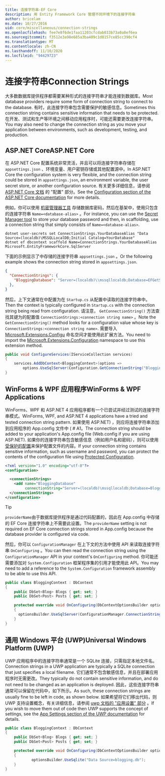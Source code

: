 ```yaml
---
title: 连接字符串-EF Core
description: 用 Entity Framework Core 管理不同环境下的连接字符串
author: bricelam
ms.date: 10/27/2016
uid: core/miscellaneous/connection-strings
ms.openlocfilehash: fee7e8f6de1faa11203cfcdab033b73a0a8ef6ea
ms.sourcegitcommit: f3512e3a98e685a3ba409c1d0157ce85cc390cf4
ms.translationtype: MT
ms.contentlocale: zh-CN
ms.lasthandoff: 11/10/2020
ms.locfileid: "94429723"
---
```

# <a name="connection-strings"></a><span data-ttu-id="fcc00-103">连接字符串</span><span class="sxs-lookup"><span data-stu-id="fcc00-103">Connection Strings</span></span>

<span data-ttu-id="fcc00-104">大多数数据库提供程序都需要某种形式的连接字符串才能连接到数据库。</span><span class="sxs-lookup"><span data-stu-id="fcc00-104">Most database providers require some form of connection string to connect to the database.</span></span> <span data-ttu-id="fcc00-105">有时，此连接字符串包含需要保护的敏感信息。</span><span class="sxs-lookup"><span data-stu-id="fcc00-105">Sometimes this connection string contains sensitive information that needs to be protected.</span></span> <span data-ttu-id="fcc00-106">在开发、测试和生产等环境之间移动应用程序时，可能还需要更改连接字符串。</span><span class="sxs-lookup"><span data-stu-id="fcc00-106">You may also need to change the connection string as you move your application between environments, such as development, testing, and production.</span></span>

## <a name="aspnet-core"></a><span data-ttu-id="fcc00-107">ASP.NET Core</span><span class="sxs-lookup"><span data-stu-id="fcc00-107">ASP.NET Core</span></span>

<span data-ttu-id="fcc00-108">在 ASP.NET Core 配置系统非常灵活，并且可以将连接字符串存储在 `appsettings.json` 、环境变量、用户密钥存储或其他配置源中。</span><span class="sxs-lookup"><span data-stu-id="fcc00-108">In ASP.NET Core the configuration system is very flexible, and the connection string could be stored in `appsettings.json`, an environment variable, the user secret store, or another configuration source.</span></span> <span data-ttu-id="fcc00-109">有关更多详细信息，请参阅 [ASP.NET Core 文档](/aspnet/core/fundamentals/configuration) 的 "配置" 部分。</span><span class="sxs-lookup"><span data-stu-id="fcc00-109">See the [Configuration section of the ASP.NET Core documentation](/aspnet/core/fundamentals/configuration) for more details.</span></span>

<span data-ttu-id="fcc00-110">例如，你可以使用 [机密管理器工具](/aspnet/core/security/app-secrets#secret-manager) 存储数据库密码，然后在基架中，使用只包含的连接字符串 `Name=<database-alias>` 。</span><span class="sxs-lookup"><span data-stu-id="fcc00-110">For instance, you can use the [Secret Manager tool](/aspnet/core/security/app-secrets#secret-manager) to store your database password and then, in scaffolding, use a connection string that simply consists of `Name=<database-alias>`.</span></span>

```dotnetcli
dotnet user-secrets set ConnectionStrings.YourDatabaseAlias "Data Source=(localdb)\MSSQLLocalDB;Initial Catalog=YourDatabase"
dotnet ef dbcontext scaffold Name=ConnectionStrings.YourDatabaseAlias Microsoft.EntityFrameworkCore.SqlServer
```

<span data-ttu-id="fcc00-111">下面的示例显示了中存储的连接字符串 `appsettings.json` 。</span><span class="sxs-lookup"><span data-stu-id="fcc00-111">Or the following example shows the connection string stored in `appsettings.json`.</span></span>

```json
{
  "ConnectionStrings": {
    "BloggingDatabase": "Server=(localdb)\\mssqllocaldb;Database=EFGetStarted.ConsoleApp.NewDb;Trusted_Connection=True;"
  },
}
```

<span data-ttu-id="fcc00-112">然后，上下文通常在中配置为在 `Startup.cs` 从配置中读取的连接字符串中。</span><span class="sxs-lookup"><span data-stu-id="fcc00-112">Then the context is typically configured in `Startup.cs` with the connection string being read from configuration.</span></span> <span data-ttu-id="fcc00-113">请注意， `GetConnectionString()` 方法查找其键为的配置值 `ConnectionStrings:<connection string name>` 。</span><span class="sxs-lookup"><span data-stu-id="fcc00-113">Note the `GetConnectionString()` method looks for a configuration value whose key is `ConnectionStrings:<connection string name>`.</span></span> <span data-ttu-id="fcc00-114">需要导入 [Microsoft.Extensions.Configu](/dotnet/api/microsoft.extensions.configuration) 命名空间才能使用此扩展方法。</span><span class="sxs-lookup"><span data-stu-id="fcc00-114">You need to import the [Microsoft.Extensions.Configuration](/dotnet/api/microsoft.extensions.configuration) namespace to use this extension method.</span></span>

```csharp
public void ConfigureServices(IServiceCollection services)
{
    services.AddDbContext<BloggingContext>(options =>
        options.UseSqlServer(Configuration.GetConnectionString("BloggingDatabase")));
}
```

## <a name="winforms--wpf-applications"></a><span data-ttu-id="fcc00-115">WinForms & WPF 应用程序</span><span class="sxs-lookup"><span data-stu-id="fcc00-115">WinForms & WPF Applications</span></span>

<span data-ttu-id="fcc00-116">WinForms、WPF 和 ASP.NET 4 应用程序都有一个已尝试并经过测试的连接字符串模式。</span><span class="sxs-lookup"><span data-stu-id="fcc00-116">WinForms, WPF, and ASP.NET 4 applications have a tried and tested connection string pattern.</span></span> <span data-ttu-id="fcc00-117">如果使用 ASP.NET) ，则应将连接字符串添加到应用程序的 App.config 文件中 ( # A1。</span><span class="sxs-lookup"><span data-stu-id="fcc00-117">The connection string should be added to your application's App.config file (Web.config if you are using ASP.NET).</span></span> <span data-ttu-id="fcc00-118">如果你的连接字符串包含敏感信息（例如用户名和密码），则可以使用 [受保护的配置](/dotnet/framework/data/adonet/connection-strings-and-configuration-files#encrypting-configuration-file-sections-using-protected-configuration)来保护配置文件的内容。</span><span class="sxs-lookup"><span data-stu-id="fcc00-118">If your connection string contains sensitive information, such as username and password, you can protect the contents of the configuration file using [Protected Configuration](/dotnet/framework/data/adonet/connection-strings-and-configuration-files#encrypting-configuration-file-sections-using-protected-configuration).</span></span>

```xml
<?xml version="1.0" encoding="utf-8"?>
<configuration>

  <connectionStrings>
    <add name="BloggingDatabase"
         connectionString="Server=(localdb)\mssqllocaldb;Database=Blogging;Trusted_Connection=True;" />
  </connectionStrings>
</configuration>
```

> [!TIP]
> <span data-ttu-id="fcc00-119">`providerName`由于数据库提供程序是通过代码配置的，因此在 App.config 中存储的 EF Core 连接字符串上不需要此设置。</span><span class="sxs-lookup"><span data-stu-id="fcc00-119">The `providerName` setting is not required on EF Core connection strings stored in App.config because the database provider is configured via code.</span></span>

<span data-ttu-id="fcc00-120">然后，你可以 `ConfigurationManager` 在上下文的方法中使用 API 来读取连接字符串 `OnConfiguring` 。</span><span class="sxs-lookup"><span data-stu-id="fcc00-120">You can then read the connection string using the `ConfigurationManager` API in your context's `OnConfiguring` method.</span></span> <span data-ttu-id="fcc00-121">你可能还需要添加对 `System.Configuration` 框架程序集的引用才能使用此 API。</span><span class="sxs-lookup"><span data-stu-id="fcc00-121">You may need to add a reference to the `System.Configuration` framework assembly to be able to use this API.</span></span>

```csharp
public class BloggingContext : DbContext
{
    public DbSet<Blog> Blogs { get; set; }
    public DbSet<Post> Posts { get; set; }

    protected override void OnConfiguring(DbContextOptionsBuilder optionsBuilder)
    {
      optionsBuilder.UseSqlServer(ConfigurationManager.ConnectionStrings["BloggingDatabase"].ConnectionString);
    }
}
```

## <a name="universal-windows-platform-uwp"></a><span data-ttu-id="fcc00-122">通用 Windows 平台 (UWP)</span><span class="sxs-lookup"><span data-stu-id="fcc00-122">Universal Windows Platform (UWP)</span></span>

<span data-ttu-id="fcc00-123">UWP 应用程序中的连接字符串通常是一个 SQLite 连接，只需指定本地文件名。</span><span class="sxs-lookup"><span data-stu-id="fcc00-123">Connection strings in a UWP application are typically a SQLite connection that just specifies a local filename.</span></span> <span data-ttu-id="fcc00-124">它们通常不包含敏感信息，并且在部署应用程序时无需更改。</span><span class="sxs-lookup"><span data-stu-id="fcc00-124">They typically do not contain sensitive information, and do not need to be changed as an application is deployed.</span></span> <span data-ttu-id="fcc00-125">因此，这些连接字符串通常可以保留在代码中，如下所示。</span><span class="sxs-lookup"><span data-stu-id="fcc00-125">As such, these connection strings are usually fine to be left in code, as shown below.</span></span> <span data-ttu-id="fcc00-126">如果希望将它们移出代码，则 UWP 支持设置概念，有关详细信息，请参阅 [uwp 文档的 "应用设置" 部分](/windows/uwp/app-settings/store-and-retrieve-app-data) 。</span><span class="sxs-lookup"><span data-stu-id="fcc00-126">If you wish to move them out of code then UWP supports the concept of settings, see the [App Settings section of the UWP documentation](/windows/uwp/app-settings/store-and-retrieve-app-data) for details.</span></span>

```csharp
public class BloggingContext : DbContext
{
    public DbSet<Blog> Blogs { get; set; }
    public DbSet<Post> Posts { get; set; }

    protected override void OnConfiguring(DbContextOptionsBuilder optionsBuilder)
    {
            optionsBuilder.UseSqlite("Data Source=blogging.db");
    }
}
```
